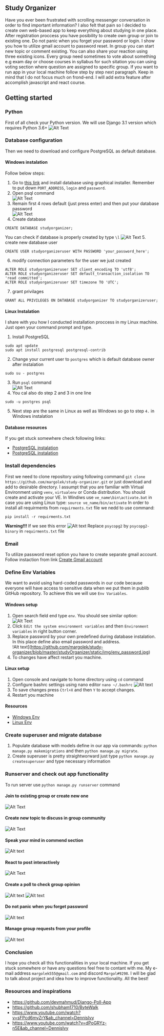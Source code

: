 ## Study Organizer

Have you ever been frustrated with scrolling messenger conversation in order to find important information? I also felt that
pain so I decided to create own web-based app to keep everything about studying in one place. After registration proccess you have posibility to create own group or join to existing one. Do not panic when you forget your password or login. I show you how to utilize gmail account to password reset. In group you can start new topic or comment existing. You can also share your reaction using three existing icons. Every group need sometimes to vote about something e.g exam day or choose courses in syllabus for such sitation you can using voting section where question are assigned to specific group. If you want to run app in your local machine follow step by step next paragraph. Keep in mind that I do not focus much on frond-end. I will add extra feature after accomplish javascript and react course.

## Getting started

### Python
First of all check your Python version. We will use Django 3.1 version which requires Python 3.6+
![Alt Text](https://github.com/margolek/study-organizer/blob/master/studyOrganizer/static/img/python.jpg)

### Database configuration
Then we need to download and configure PostgreSQL as default database. 
#### Windows instalation
Follow below steps:
1. Go to [this link](https://www.postgresql.org/download/windows/) and install database using graphical installer. Remember to put down `PORT_ADDRESS`, `login` and `password`.
2. Open psql command   
![Alt Text](https://github.com/margolek/study-organizer/blob/master/studyOrganizer/static/img/psql_shell.jpg)  
3. Remain first 4 rows default (just press enter) and then put your database password  
![Alt Text](https://github.com/margolek/study-organizer/blob/master/studyOrganizer/static/img/psql_shell_2.jpg)
4. Create database
  ```shell
  CREATE DATABASE studyorganizer;
  ```
  You can check if database is properly created by type `\l`
  ![Alt Text](https://github.com/margolek/study-organizer/blob/master/studyOrganizer/static/img/psql_shell_list.jpg)
5. create new database user
  ```shell
  CREATE USER studyorganizeruser WITH PASSWORD 'your_password_here';
  ```
6. modify connection parameters for the user we just created
  ```shell
  ALTER ROLE studyorganizeruser SET client_encoding TO 'utf8';
  ALTER ROLE studyorganizeruser SET default_transaction_isolation TO 'read committed';
  ALTER ROLE studyorganizeruser SET timezone TO 'UTC';
  ```
7. grant privilages
  ```shell
  GRANT ALL PRIVILEGES ON DATABASE studyorganizer TO studyorganizeruser;
  ```
#### Linux Instalation
I share with you how I conducted installation proccess in my Linux machine. Just open your command prompt and type.
 1. Install PostgreSQL
 ```shell
 sudo apt update
 sudo apt install postgresql postgresql-contrib
 ```
 2. Change your current user to `postgres` which is default database owner after instalation
 ```shell
 sudo su - postgres
 ```
 3. Run `psql` command  
 ![Alt Text](https://github.com/margolek/study-organizer/blob/master/studyOrganizer/static/img/linux_shell.jpg)
 4. You cal also do step 2 and 3 in one line 
 ```shell
 sudo -u postgres psql
 ```
 5. Next step are the same in Linux as well as Windows so go to step `4.` in Windows instalation

#### Database resources
If you get stuck somewhere check following links:
* [PostgreSQL instalation](https://www.digitalocean.com/community/tutorials/how-to-install-postgresql-on-ubuntu-20-04-quickstart)
* [PostgreSQL instalation](https://www.digitalocean.com/community/tutorials/how-to-use-postgresql-with-your-django-application-on-ubuntu-14-04)


### Install dependencies
First we need to clone repository using following command `git clone https://github.com/margolek/study-organizer.git` or just download and add to desirable directory. I assumpt that you are familiar with Virtual Environment using `venv`, `virtualenv` or Conda distribution. You should create and activate your VE. In Windiws use `ve_name\bin\activate.bat` in case you are using Linux type: `source ve_name/bin/activate` In order to install all requirments from `requirments.txt` file we nedd to use command:
```shell
pip install -r requirments.txt
```
**Warning!!!** If we see this error
![Alt text](https://github.com/margolek/study-organizer/blob/master/studyOrganizer/static/img/psycopg2_binary.jpg)
Replace `psycopg2` by `psycopg2-binary` in `requirments.txt` file

### Email
To utilize password reset option you have to create separate gmail account. Follow instaction from link [Create Gmail account](https://accounts.google.com/signup/v2/webcreateaccount?hl=en&flowName=GlifWebSignIn&flowEntry=SignUp)

### Define Env Variables
We want to avoid using hard-coded passwords in our code because everyone will have access to sensitive data when we put them in publib GitHub repository. To achieve this we will use `Env Variables`.

#### Windows setup
 1. Open search field end type `env`. You should see similar option:  
 ![Alt Text](https://github.com/margolek/study-organizer/blob/master/studyOrganizer/static/img/env.jpg)
 2. Click `Edit the system environment variables` and then `Environment variables` in right button corner.
 3. Replace password by your own predefined during database instalation. In this place define also email password and address.  
 !Alt text](https://github.com/margolek/study-organizer/blob/master/studyOrganizer/static/img/env_password.jpg)
 4. To changes have affect restart you machine.

#### Linux setup
 1. Open console and navigate to home directory using `cd` command
 2. Configure bashrc settings using nano editor `nano ~/.bashrc`
 ![Alt text](https://github.com/margolek/study-organizer/blob/master/studyOrganizer/static/img/bashrc.jpg)
 3. To save changes press `Ctrl+X` and then `Y` to  accept changes.
 4. Restart you machine

#### Resources
* [Windows Env](https://www.youtube.com/watch?v=IolxqkL7cD8&ab_channel=CoreySchafer)
* [Linux Env](https://www.youtube.com/watch?v=5iWhQWVXosU&ab_channel=CoreySchafer)

### Create superuser and migrate database
 1. Populate database with models define in our app via commands: `python manage.py makemigrations` and then `python manage.py migrate`.
 2. Create superuser is pretty straightworward just type `python manage.py createsuperuser` and type necessary information

### Runserver and check out app functionality
 To run server use `python manage.py runserver` command

#### Join to existing group or create new one
 ![Alt Text](https://github.com/margolek/study-organizer/blob/master/studyOrganizer/static/img/group_list.jpg)
#### Create new topic to discuss in group community
 ![Alt Text](https://github.com/margolek/study-organizer/blob/master/studyOrganizer/static/img/create_topic.jpg) 
#### Speak your mind in commend section
 ![Alt text](https://github.com/margolek/study-organizer/blob/master/studyOrganizer/static/img/comments.jpg)
#### React to post interactively
 ![Alt Text](https://github.com/margolek/study-organizer/blob/master/studyOrganizer/static/gif/ezgif.com-gif-maker.gif)
#### Create a poll to check group opinion
 ![Alt text](https://github.com/margolek/study-organizer/blob/master/studyOrganizer/static/img/poll1.jpg)
 ![Alt text](https://github.com/margolek/study-organizer/blob/master/studyOrganizer/static/img/poll2.jpg)
#### Do not panic when you forget password
 ![Alt text](https://github.com/margolek/study-organizer/blob/master/studyOrganizer/static/img/password_reset.jpg)
#### Manage group requests from your profile
 ![Alt text](https://github.com/margolek/study-organizer/blob/master/studyOrganizer/static/img/requests1.jpg)

### Conclusion
 I hope you check all this functionalities in your local machine. If you get stuck somewhere or have any questions feel free to contant with me. My e-mail address `margolek555@gmail.com` and discord `Margol#9298`. I will be glad to talk about project and idea how to improve functionality. All the best!

### Resources and inspirations
* https://github.com/devmahmud/Django-Poll-App
* https://github.com/shubham1710/ByteWalk
* https://www.youtube.com/watch?v=sFPcd6myZrY&ab_channel=DennisIvy
* https://www.youtube.com/watch?v=dPoGRYz-n5E&ab_channel=DennisIvy



